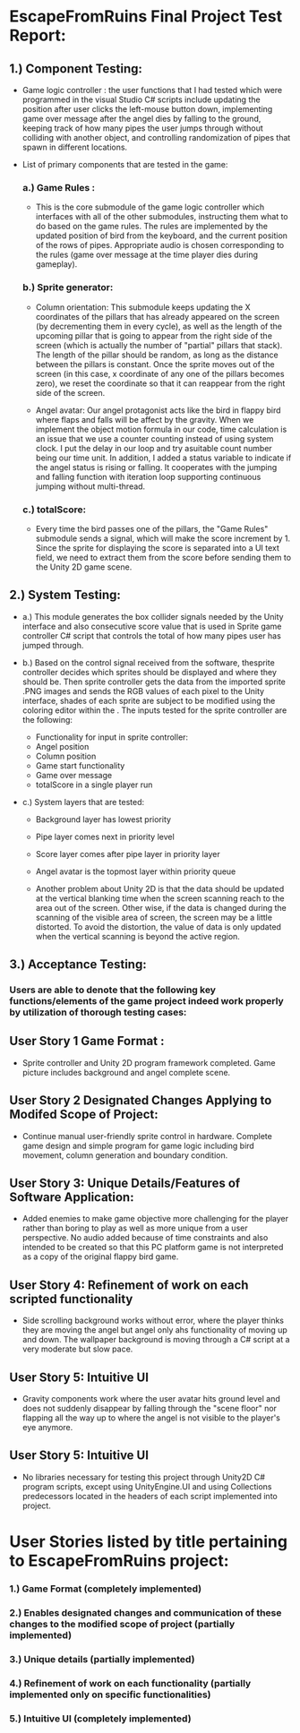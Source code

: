 
# EscapeFromRuins Final Project Test Report:

## 1.) Component Testing:

   * Game logic controller : the user functions that I had tested which were programmed in the visual Studio C# scripts include updating the position after user clicks the left-mouse button down, implementing game over message after the angel dies by falling to the ground, keeping track of how many pipes the user jumps through without colliding with another object, and controlling randomization of pipes that spawn in different locations. 

   * List of primary components that are tested in the game: 
      
      ### a.) Game Rules :
       * This is the core submodule of the game logic controller which interfaces with all of the other submodules, instructing them what to do based on the game rules. The rules are implemented by the updated position of bird from the keyboard, and the current position of the rows of pipes. Appropriate audio is chosen corresponding to the rules (game over message at the time player dies during gameplay).
       
       
       ### b.) Sprite generator:
       *  Column orientation: This	 submodule	keeps	updating	 the	X	coordinates	of	 the	pillars	 that	has	already appeared	on	the	screen	(by	decrementing	them	in	every	cycle),	as	well	as	the	length	of	the upcoming	pillar	 that	is	going	 to	appear	 from	 the	right	side	of	 the	screen	 (which	is	actually the	number	of	"partial"	pillars	that	stack).	The	length	of	the	pillar	should	be	random,	as	long as	the	distance	between	the	pillars	is	constant.	Once	the	sprite	moves	out	of	the	screen	(in this	case,	x	coordinate	of	any	one	of	the	pillars	becomes	zero),	we	reset	the	coordinate	so that	it	can	reappear	from	the	right	side	of	the	screen.


        * Angel avatar: Our angel protagonist acts like the bird in flappy bird where flaps and falls will be affect by the gravity. When we implement the object motion formula in our code, time calculation is an issue that we use a counter counting instead of using system clock. I put the delay in our loop and try asuitable count number being our time unit. In addition, I added a status variable to indicate if the angel status is rising or falling. It cooperates with the jumping and falling function with iteration loop supporting continuous jumping without multi-thread.


        ### c.) totalScore: 
       * Every time the bird passes one of the pillars, the "Game Rules" submodule sends a signal, which will make the score increment by 1. Since the sprite for displaying the score is separated into a UI text field, we need to extract them from the score before sending them to the Unity 2D game scene.





## 2.) System Testing:
 * a.) This	 module	 generates	 the	 box collider	 signals	 needed	 by	 the	 Unity interface	and	also consecutive	score value that	is	used	in	Sprite game	controller C# script that controls the total of how many pipes user has jumped through.

   
 * b.) Based on the control signal received from the software, thesprite controller decides which sprites should be displayed and where they should be. Then sprite controller gets the data from the imported sprite .PNG images and sends the RGB values of each pixel to the Unity interface, shades of each sprite are subject to be modified using the coloring editor within the . The inputs tested for the sprite controller are the following: 
      * Functionality for input in sprite controller:
      * Angel position
      *  Column position
      *  Game start functionality
      *  Game over message
      *  totalScore in a single player run


* c.) System layers that are tested:
    * Background layer has lowest priority
    * Pipe layer comes next in priority level
     * Score layer comes after pipe layer in priority layer
     * Angel avatar is the topmost layer within priority queue

     * Another problem about Unity 2D is that the data should be updated at the vertical blanking time when the screen scanning reach to the area out of the screen. Other wise, if the data is changed during the scanning of the visible area of screen, the screen may be a little distorted. To avoid the distortion, the value of data is only updated when the vertical scanning is beyond the active region.





## 3.) Acceptance Testing:
   ### Users are able to denote that the following key functions/elements of the game project indeed work properly by utilization of thorough testing cases:
      
  ## User Story 1 Game Format :
  * Sprite	 controller	 and	 Unity 2D  program	 framework	 completed.	 Game	 picture	includes	background	and	angel	complete scene.

   ## User Story 2 Designated Changes Applying to Modifed Scope of Project:
   * Continue manual user-friendly	sprite	control	in	hardware. Complete	 game design	 and simple program	 for	 game	 logic	 including	 bird	 movement,	column	generation	and	boundary	condition.

   ## User Story 3: Unique Details/Features of Software Application: 
   * Added enemies to make game objective more challenging for the player rather than boring to play as well as more unique from a user perspective. No audio added because of time constraints and also intended to be created so that this PC platform game is not interpreted as a copy of the original flappy bird game. 

   ## User Story 4: Refinement of work on each scripted functionality
   * Side scrolling background works without error, where the player thinks they are moving the angel but angel only ahs functionality of moving up and down. The wallpaper background is moving through a C# script at a very moderate but slow pace. 

   ## User Story 5: Intuitive UI
   * Gravity components work where the user avatar hits ground level and does not suddenly disappear by falling through the "scene floor" nor flapping all the way up to where the angel is not visible to the player's eye anymore.

   ## User Story 5: Intuitive UI
   * No libraries necessary for testing this project through Unity2D C# program scripts, except using UnityEngine.UI and using Collections predecessors located in the headers of each script implemented into project.

  
  # User Stories listed by title pertaining to EscapeFromRuins project: 
   ### 1.) Game Format (completely implemented)
   ### 2.) Enables designated changes and communication of these changes to the modified scope of project (partially implemented)
   ### 3.) Unique details (partially implemented)
   ### 4.) Refinement of work on each functionality (partially implemented only on specific functionalities)
   ### 5.) Intuitive UI (completely implemented)
